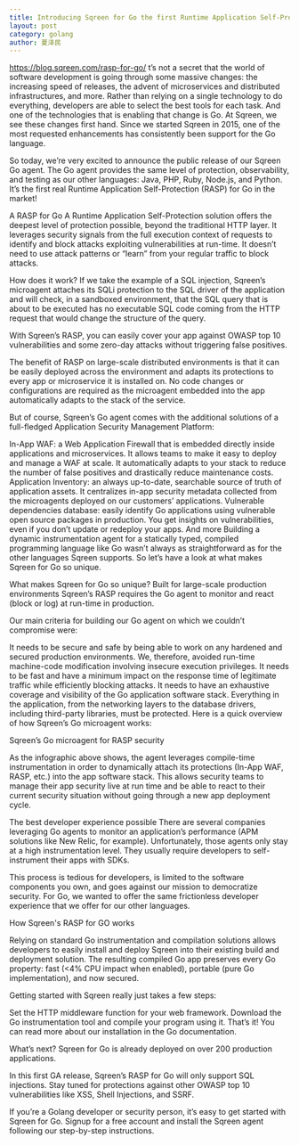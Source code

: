 ```yaml
---
title: Introducing Sqreen for Go the first Runtime Application Self-Protection for Go
layout: post
category: golang
author: 夏泽民
---
```

https://blog.sqreen.com/rasp-for-go/
t’s not a secret that the world of software development is going through some massive changes: the increasing speed of releases, the advent of microservices and distributed infrastructures, and more. Rather than relying on a single technology to do everything, developers are able to select the best tools for each task. And one of the technologies that is enabling that change is Go. At Sqreen, we see these changes first hand. Since we started Sqreen in 2015, one of the most requested enhancements has consistently been support for the Go language.

So today, we’re very excited to announce the public release of our Sqreen Go agent. The Go agent provides the same level of protection, observability, and testing as our other languages: Java, PHP, Ruby, Node.js, and Python. It’s the first real Runtime Application Self-Protection (RASP) for Go in the market!
<!-- more -->
A RASP for Go
A Runtime Application Self-Protection solution offers the deepest level of protection possible, beyond the traditional HTTP layer. It leverages security signals from the full execution context of requests to identify and block attacks exploiting vulnerabilities at run-time. It doesn’t need to use attack patterns or “learn” from your regular traffic to block attacks.

How does it work? If we take the example of a SQL injection, Sqreen’s microagent attaches its SQLi protection to the SQL driver of the application and will check, in a sandboxed environment, that the SQL query that is about to be executed has no executable SQL code coming from the HTTP request that would change the structure of the query.

With Sqreen’s RASP, you can easily cover your app against OWASP top 10 vulnerabilities and some zero-day attacks without triggering false positives.

The benefit of RASP on large-scale distributed environments is that it can be easily deployed across the environment and adapts its protections to every app or microservice it is installed on. No code changes or configurations are required as the microagent embedded into the app automatically adapts to the stack of the service.

But of course, Sqreen’s Go agent comes with the additional solutions of a full-fledged Application Security Management Platform:

In-App WAF: a Web Application Firewall that is embedded directly inside applications and microservices. It allows teams to make it easy to deploy and manage a WAF at scale. It automatically adapts to your stack to reduce the number of false positives and drastically reduce maintenance costs.
Application Inventory: an always up-to-date, searchable source of truth of application assets. It centralizes in-app security metadata collected from the microagents deployed on our customers’ applications.
Vulnerable dependencies database: easily identify Go applications using vulnerable open source packages in production. You get insights on vulnerabilities, even if you don’t update or redeploy your apps.
And more
Building a dynamic instrumentation agent for a statically typed, compiled programming language like Go wasn’t always as straightforward as for the other languages Sqreen supports. So let’s have a look at what makes Sqreen for Go so unique.

What makes Sqreen for Go so unique?
Built for large-scale production environments
Sqreen’s RASP requires the Go agent to monitor and react (block or log) at run-time in production.

Our main criteria for building our Go agent on which we couldn’t compromise were:

It needs to be secure and safe by being able to work on any hardened and secured production environments. We, therefore, avoided run-time machine-code modification involving insecure execution privileges.
It needs to be fast and have a minimum impact on the response time of legitimate traffic while efficiently blocking attacks.
It needs to have an exhaustive coverage and visibility of the Go application software stack. Everything in the application, from the networking layers to the database drivers, including third-party libraries, must be protected.
Here is a quick overview of how Sqreen’s Go microagent works:

Sqreen’s Go microagent for RASP security

As the infographic above shows, the agent leverages compile-time instrumentation in order to dynamically attach its protections (In-App WAF, RASP, etc.) into the app software stack. This allows security teams to manage their app security live at run time and be able to react to their current security situation without going through a new app deployment cycle.

The best developer experience possible
There are several companies leveraging Go agents to monitor an application’s performance (APM solutions like New Relic, for example). Unfortunately, those agents only stay at a high instrumentation level. They usually require developers to self-instrument their apps with SDKs.

This process is tedious for developers, is limited to the software components you own, and goes against our mission to democratize security. For Go, we wanted to offer the same frictionless developer experience that we offer for our other languages.

How Sqreen's RASP for GO works

Relying on standard Go instrumentation and compilation solutions allows developers to easily install and deploy Sqreen into their existing build and deployment solution. The resulting compiled Go app preserves every Go property: fast (<4% CPU impact when enabled), portable (pure Go implementation), and now secured.

Getting started with Sqreen really just takes a few steps:

Set the HTTP middleware function for your web framework.
Download the Go instrumentation tool and compile your program using it.
That’s it! You can read more about our installation in the Go documentation.

What’s next?
Sqreen for Go is already deployed on over 200 production applications.

In this first GA release, Sqreen’s RASP for Go will only support SQL injections. Stay tuned for protections against other OWASP top 10 vulnerabilities like XSS, Shell Injections, and SSRF.

If you’re a Golang developer or security person, it’s easy to get started with Sqreen for Go. Signup for a free account and install the Sqreen agent following our step-by-step instructions.
